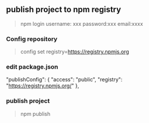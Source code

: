 
## publish project to npm registry
> npm login 
  username: xxx
  password:xxx
  email:xxxx
### Config repository
> config set registry=https://registry.npmjs.org


### edit package.json
 "publishConfig": {
    "access": "public",
    "registry": "https://registry.npmjs.org/"
  },

### publish project
> npm  publish